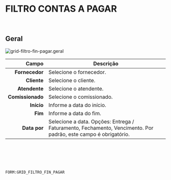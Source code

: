 # FILTRO CONTAS A PAGAR
<br>

## Geral
![grid-filtro-fin-pagar.geral](https://raw.githubusercontent.com/netforcews/docs-siscom/master/geral/imagens/grid-filtro-fin-pagar.geral.png)

Campo | Descrição
--:|---
**Fornecedor** | Selecione o fornecedor.
**Cliente** | Selecione o cliente.
**Atendente** | Selecione o atendente.
**Comissionado** | Selecione o comissionado.
**Início** | Informe a data do início.
**Fim** | Informe a data do fim.
**Data por** | Selecione a data. Opções: Entrega / Faturamento, Fechamento, Vencimento. Por padrão, este campo é obrigatório.
<br>
<br>
<br>
<br>

```FORM:GRID_FILTRO_FIN_PAGAR```
